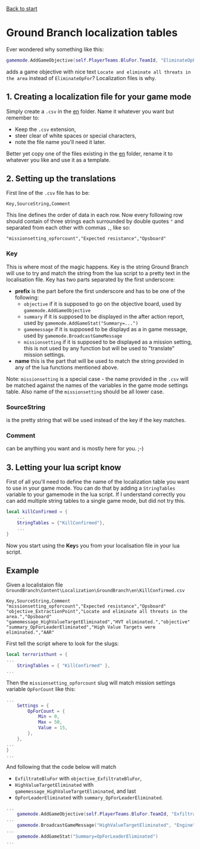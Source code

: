 [Back to start](/manual.md)

# Ground Branch localization tables

Ever wondered why something like this:

```lua
gamemode.AddGameObjective(self.PlayerTeams.BluFor.TeamId, "EliminateOpFor", 1)
```

adds a game objective with nice text `Locate and eliminate all threats in the area` instead of
`EliminateOpFor`? Localization files is why.

## 1. Creating a localization file for your game mode

Simply create a `.csv` in the [en](/GroundBranch\Content\Localization\GroundBranch\en) folder. Name it whatever you want but remember to:

* Keep the `.csv` extension,
* steer clear of white spaces or special characters,
* note the file name you'll need it later.

Better yet copy one of the files existing in the [en](/GroundBranch\Content\Localization\GroundBranch\en) folder, rename it to whatever you
like and use it as a template.

## 2. Setting up the translations

First line of the `.csv` file has to be:

```csv
Key,SourceString,Comment
```

This line defines the order of data in each row. Now every following row should contain 
of three strings each surrounded by double quotes `"` and separated from each other with
commas `,`, like so:

```csv
"missionsetting_opforcount","Expected resistance","Opsboard"
```

### Key

This is where most of the magic happens. Key is the string Ground Branch will use to try 
and match the string from the lua script to a pretty text in the localisation file. Key 
has two parts separated by the first underscore:

* **prefix** is the part before the first underscore and has to be one of the following:
    * `objective` if it is supposed to go on the objective board, 
    used by `gamemode.AddGameObjective`
    * `summary` if it is supposed to be displayed in the after action report,
    used by `gamemode.AddGameStat("Summary=...")`
    * `gamemessage` if it is supposed to be displayd as a in game message,
    used by `gamemode.BroadcastGameMessage`
    * `missionsetting` if it is supposed to be displayed as a mission setting, 
    this is not used by any function but will be used to "translate" mission settings.
* **name** this is the part that will be used to match the string provided in any of 
the lua functions mentioned above.

Note: `missionsetting` is a special case - the name provided in the `.csv` will be matched
against the names of the variables in the game mode settings table. Also name of the 
`missionsetting` should be all lower case.

### SourceString

is the pretty string that will be used instead of the key if the key matches.

### Comment

can be anything you want and is mostly here for you. ;-)

## 3. Letting your lua script know

First of all you'll need to define the name of the localization table you want to use in your
game mode. You can do that by adding a `StringTables` variable to your gamemode in the lua script.
If I understand correctly you can add multiple string tables to a single game mode, but did not try this.

```lua
local killConfirmed = {
	...
	StringTables = {"KillConfirmed"},
    ...
}
```

Now you start using the **Key**s you from your localisation file in your lua script.

## Example

Given a localistaion file `GroundBranch\Content\Localization\GroundBranch\en\KillConfirmed.csv`

```csv
Key,SourceString,Comment
"missionsetting_opforcount","Expected resistance","Opsboard"
"objective_ExtractionPoint","Locate and eliminate all threats in the area.","Opsboard"
"gamemessage_HighValueTargetEliminated","HVT eliminated.","objective"
"summary_OpForLeaderEliminated","High Value Targets were eliminated.","AAR"
``` 

First tell the script where to look for the slugs:

```lua
local terroristhunt = {
...
	StringTables = { "KillConfirmed" },
...
```

Then the `missionsetting_opforcount` slug will match mission settings variable `OpForCount`
like this:

```lua
...
    Settings = {
        OpForCount = {
            Min = 0,
            Max = 50,
            Value = 15,
        },
    },
...
}
...
```

And following that the code below will match

* `ExfiltrateBluFor` with `objective_ExfiltrateBluFor`,
* `HighValueTargetEliminated` with `gamemessage_HighValueTargetEliminated`, and last
* `OpForLeaderEliminated` with `summary_OpForLeaderEliminated`.

```lua
...
    gamemode.AddGameObjective(self.PlayerTeams.BluFor.TeamId, "ExfiltrateBluFor", 1)
...
    gamemode.BroadcastGameMessage("HighValueTargetEliminated", "Engine", 5.0)
...
    gamemode.AddGameStat("Summary=OpForLeaderEliminated")
...
```
